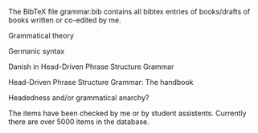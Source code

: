 The BibTeX file grammar.bib contains all bibtex entries of books/drafts of books written or co-edited by me. 

Grammatical theory

Germanic syntax

Danish in Head-Driven Phrase Structure Grammar

Head-Driven Phrase Structure Grammar: The handbook

Headedness and/or grammatical anarchy?


The items have been checked by me or by student assistents. Currently there are over 5000 items in the database.
